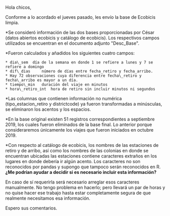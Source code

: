 Hola chicos, 

Conforme a lo acordado el jueves pasado, les envío la base de Ecobicis limpia.

*Se consideró información de las dos bases proporcionadas por César (datos abiertos ecobicis y catálogo de ecobicis). Los respectivos campos utilizados se encuentran en el documento adjunto "Desc_Base".

*Fueron calculados y añadidos los siguientes cuatro campos:

    * dia\_sem 	día de la semana en donde 1 se refiere a lunes y 7 se refiere a domingo
    * dif\_dias 	número de días entre fecha_retiro y fecha_arribo.
    * Hay 72 observaciones cuya diferencia entre fecha\_retiro y fecha\_arribo es mayor a un día.
    * tiempo\_min 	duración del viaje en minutos
    * hora\_retiro_int 	hora de retiro sin incluir minutos ni segundos

*Las columnas que contienen información no numérica (tipo_estacion_retiro y districtcode) ya fueron transformadas a minúsculas, se eliminaron los acentos y los espacios.

*En la base original existen 51 registros correspondientes a septiembre 2019, los cuales fueron eliminados de la base final. Lo anterior porque consideraremos únicamente los viajes que fueron iniciados en octubre 2019.


*Con respecto al catálogo de ecobicis, los nombres de las estaciones de retiro y de arribo, así como los nombres de las colonias en donde se encuentran ubicadas las estaciones contiene caracteres extraños en los lugares en donde debería ir algún acento. Los caracteres no son reconocidos por pandas y supongo que tampoco serán reconocidos en R. **¿Me podrían ayudar a decidir si es necesario incluir esta información?**

En caso de sí requerirla será necesario arreglar esos caracteres manualmente. No tengo problema en hacerlo; pero llevará un par de horas y no quise hacer ese trabajo hasta estar completamente segura de que realmente necesitamos esa información. 


Espero sus comentarios.
